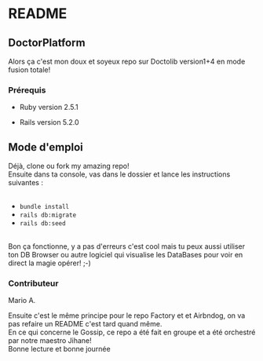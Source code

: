 # README

## DoctorPlatform

Alors ça c'est mon doux et soyeux repo sur Doctolib version1+4 en mode fusion totale! 

### Prérequis 

* Ruby version 2.5.1

* Rails version 5.2.0

## Mode d'emploi
Déjà, clone ou fork my amazing repo! <br/>
Ensuite dans ta console, vas dans le dossier et lance les instructions suivantes :<br/>
<br/>
* `bundle install`<br/>
* `rails db:migrate`<br/>
* `rails db:seed`
<br/>
Bon ça fonctionne, y a pas d'erreurs c'est cool mais tu peux aussi utiliser ton DB Browser ou autre logiciel qui visualise les DataBases pour voir en direct la magie opérer! ;-)

### Contributeur

Mario A.


Ensuite c'est le même principe pour le repo Factory et et Airbndog, on va pas refaire un README c'est tard quand même.
<br/>
En ce qui concerne le Gossip, ce repo a été fait en groupe et a été orchestré par notre maestro Jihane!
<br/>
Bonne lecture et bonne journée